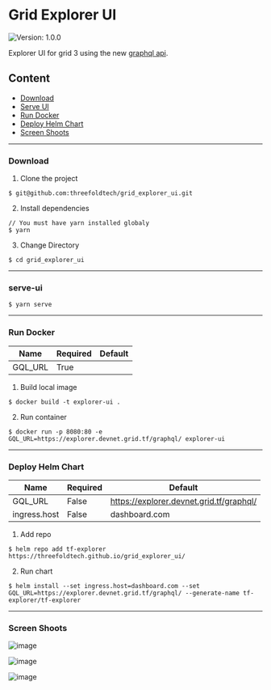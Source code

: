 # Grid Explorer UI

![Version: 1.0.0](https://img.shields.io/badge/Version-1.0.0-informational?style=flat-square)

Explorer UI for grid 3 using the new [graphql api](https://explorer.devnet.grid.tf/graphql/).

## Content

- [Download](#download)
- [Serve UI](#serve-ui)
- [Run Docker](#run-docker)
- [Deploy Helm Chart](#deploy-helm-chart)
- [Screen Shoots](#screen-shoots)

---

### Download

1. Clone the project

```
$ git@github.com:threefoldtech/grid_explorer_ui.git
```

2. Install dependencies

```
// You must have yarn installed globaly
$ yarn
```

3. Change Directory

```
$ cd grid_explorer_ui
```

---

### serve-ui

```
$ yarn serve
```

---

### Run Docker

| Name    | Required | Default |
| ------- | -------- | ------- |
| GQL_URL | True     |         |

1. Build local image

```
$ docker build -t explorer-ui .
```

2. Run container

```
$ docker run -p 8080:80 -e GQL_URL=https://explorer.devnet.grid.tf/graphql/ explorer-ui
```

---

### Deploy Helm Chart

| Name         | Required | Default                                  |
| ------------ | -------- | ---------------------------------------- |
| GQL_URL      | False    | https://explorer.devnet.grid.tf/graphql/ |
| ingress.host | False    | dashboard.com                            |

1. Add repo

```
$ helm repo add tf-explorer https://threefoldtech.github.io/grid_explorer_ui/
```

2. Run chart

```
$ helm install --set ingress.host=dashboard.com --set GQL_URL=https://explorer.devnet.grid.tf/graphql/ --generate-name tf-explorer/tf-explorer
```

---

### Screen Shoots

![image](https://user-images.githubusercontent.com/64129/130027646-16317aee-624a-4e85-ae90-3935199c93f3.png)

![image](https://user-images.githubusercontent.com/64129/130027811-4cf6dc1b-a65f-40fc-a101-801e137248fb.png)

![image](https://user-images.githubusercontent.com/64129/130027767-3bd54133-5a8b-4fa6-a0a9-818c305c2ecd.png)
